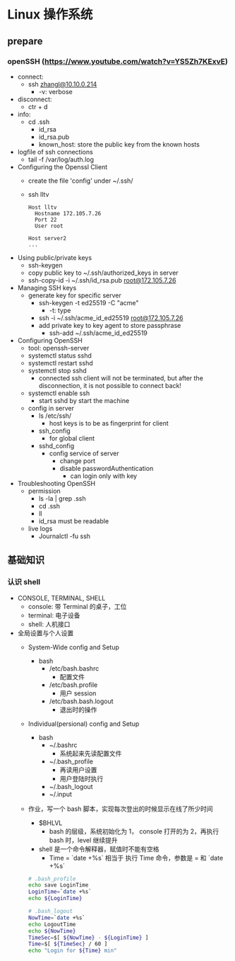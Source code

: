 # Linux 操作系统

## prepare

### openSSH (https://www.youtube.com/watch?v=YS5Zh7KExvE)
  - connect:
    - ssh zhangl@10.10.0.214
       - -v: verbose
  - disconnect:
    - ctr + d
  - info:
    - cd .ssh
      - id_rsa
      - id_rsa.pub
      - known_host: store the public key from the known hosts
  - logfile of ssh connections
    - tail -f /var/log/auth.log
  - Configuring the Openssl Client
    - create the file 'config' under ~/.ssh/
    - ssh lltv

        ```
        Host lltv
          Hostname 172.105.7.26
          Port 22
          User root
        
        Host server2
        ...
        ```
  - Using public/private keys
    - ssh-keygen
    - copy public key to ~/.ssh/authorized_keys in server
    - ssh-copy-id -i ~/.ssh/id_rsa.pub root@172.105.7.26
  - Managing SSH keys
    - generate key for specific server
      - ssh-keygen -t ed25519 -C "acme"
        - -t: type
      - ssh -i ~/.ssh/acme_id_ed25519 root@172.105.7.26
      - add private key to key agent to store passphrase
        - ssh-add ~/.ssh/acme_id_ed25519
  - Configuring OpenSSH
    - tool: openssh-server
    - systemctl status sshd
    - systemctl restart sshd
    - systemctl stop sshd
      - connected ssh client will not be terminated, but after the disconnection, it is not possible to connect back!
    - systemctl enable ssh
      - start sshd by start the machine
    - config in server
      - ls /etc/ssh/
        - host keys is to be as fingerprint for client
      - ssh_config
        - for global client
      - sshd_config
        - config service of server
          - change port
          - disable passwordAuthentication
            - can login only with key
  - Troubleshooting OpenSSH
    - permission
      - ls -la | grep .ssh
      - cd .ssh
      - ll
      - id_rsa must be readable
    - live logs
      - Journalctl -fu ssh



## 基础知识

### 认识 shell

- CONSOLE, TERMINAL, SHELL
  - console: 带 Terminal 的桌子，工位
  - terminal: 电子设备
  - shell: 人机接口
- 全局设置与个人设置
  - System-Wide config and Setup
    - bash
      - /etc/bash.bashrc
        - 配置文件
      - /etc/bash.profile
        - 用户 session
      - /etc/bash.bash.logout
        - 退出时的操作
  - Individual(persional) config and Setup
    - bash
      - ~/.bashrc
        - 系统起来先读配置文件
      - ~/.bash_profile
        - 再读用户设置
        - 用户登陆时执行
      - ~/.bash_logout
      - ~/.input
  - 作业，写一个 bash 脚本，实现每次登出的时候显示在线了所少时间
    - $BHLVL
      - bash 的层级，系统初始化为 1， console 打开的为 2，再执行 bash 时，level 继续提升
    - shell 是一个命令解释器，赋值时不能有空格
      - Time = \`date +%s\` 相当于 执行 Time 命令，参数是 = 和 \`date +%s\`

    ```sh
    # .bash_profile
    echo save LoginTime
    LoginTime=`date +%s`
    echo ${LoginTime}

    # .bash_logout
    NowTime=`date +%s`
    echo LogoutTime
    echo ${NowTime}
    TimeSec=$[ ${NowTime} - ${LoginTime} ]
    Time=$[ ${TimeSec} / 60 ]
    echo "Login for ${Time} min"
    ```
      
